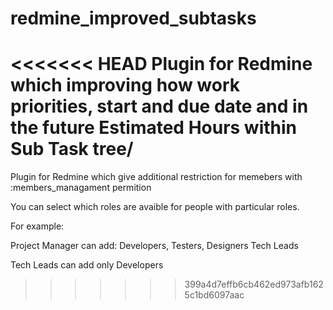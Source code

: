 redmine_improved_subtasks
=========================

<<<<<<< HEAD
Plugin for Redmine which improving how work priorities, start and due date and in the future Estimated Hours within Sub Task tree/
=======
Plugin for Redmine which give additional restriction for memebers with :members_managament permition

You can select which roles are avaible for people with particular roles.

For example:

Project Manager can add: Developers, Testers, Designers Tech Leads

Tech Leads can add only Developers


>>>>>>> 399a4d7effb6cb462ed973afb1625c1bd6097aac
